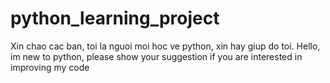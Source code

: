 # python_learning_project
Xin chao cac ban, toi la nguoi moi hoc ve python, xin hay giup do toi.
Hello, im new to python, please show your suggestion if you are interested in improving my code
